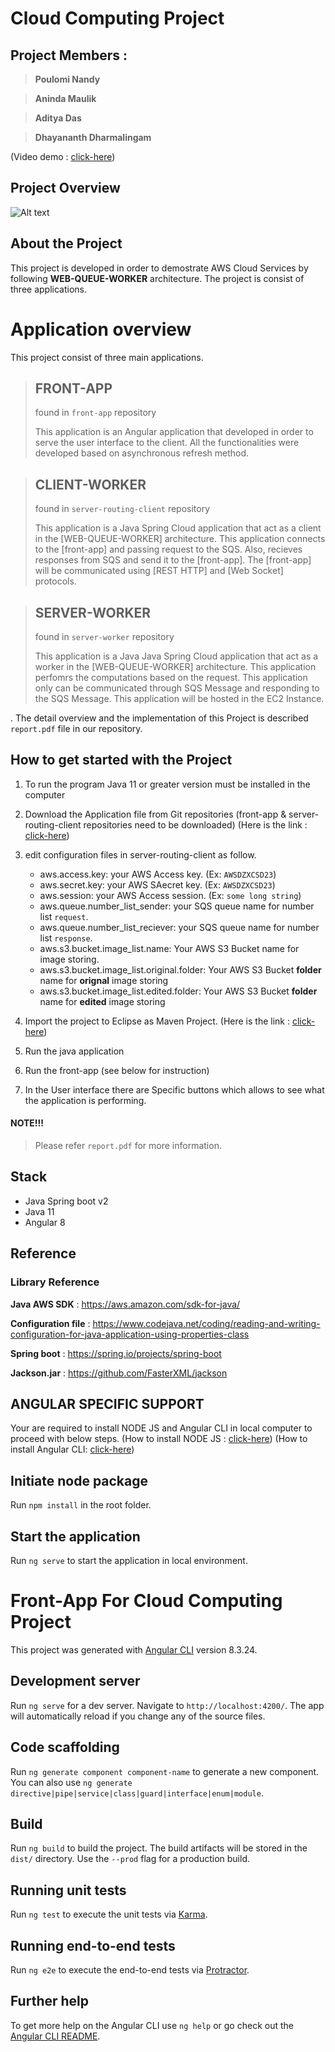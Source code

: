 # Cloud Computing Project
## Project Members : 

>**Poulomi Nandy**

>**Aninda Maulik**

>**Aditya Das**

>**Dhayananth Dharmalingam**

(Video demo : [click-here](https://github.com/ujm-cloud-computing-open))

## Project Overview 
![Alt text](https://raw.githubusercontent.com/ujm-cloud-computing-open/front-app/main/proj-architecture.png "Project architecture")


## About the Project

This project is developed in order to demostrate AWS Cloud Services by following **WEB-QUEUE-WORKER** architecture. 
The project is consist of three applications. 

# Application overview 
 This project consist of three main applications.  
    
> ## **FRONT-APP**
>
> found in `front-app` repository 
>   
>  This application is an Angular application that developed in order to serve the user interface to the client. All the functionalities were developed based on asynchronous refresh method. 

> ## **CLIENT-WORKER**
>
> found in `server-routing-client` repository 
>   
>  This application is a Java Spring Cloud application that act as a client in the [WEB-QUEUE-WORKER] architecture. This application connects to the [front-app] and passing request to the SQS. Also, recieves responses from SQS and send it to the [front-app]. The [front-app] will be communicated using [REST HTTP] and [Web Socket] protocols.   


> ## **SERVER-WORKER**
>
> found in `server-worker` repository 
>   
>   This application is a Java Java Spring Cloud application that act as a worker in the [WEB-QUEUE-WORKER] architecture. This application perfomrs the computations based on the request. This application only can be communicated through SQS Message and responding to the SQS Message. This application will be hosted in the EC2 Instance.    

. The detail overview and the implementation of this Project is described `report.pdf` file in our repository.




## How to get started with the Project
 
 1. To run the program Java 11 or greater version must be installed in the computer
 2. Download the Application file from Git repositories (front-app & server-routing-client repositories need to be downloaded) (Here is the link : [click-here](https://github.com/ujm-cloud-computing-open))

 3. edit configuration files in server-routing-client as follow.
    * aws.access.key: your AWS Access key. (Ex: `AWSDZXCSD23`)
    * aws.secret.key: your AWS SAecret key. (Ex: `AWSDZXCSD23`)
    * aws.session: your AWS Access session. (Ex: `some long string`)
    * aws.queue.number_list_sender: your SQS queue name for number list `request`. 
    * aws.queue.number_list_reciever: your SQS queue name for number list `response`. 
    * aws.s3.bucket.image_list.name: Your AWS S3 Bucket name for image storing.
    * aws.s3.bucket.image_list.original.folder: Your AWS S3 Bucket **folder** name for **orignal** image storing
    * aws.s3.bucket.image_list.edited.folder: Your AWS S3 Bucket **folder** name for **edited** image storing

 5. Import the project to Eclipse as Maven Project. (Here is the link : [click-here](https://www.eclipse.org/downloads/packages/installer))
 7. Run the java application
 8. Run the front-app (see below for instruction)
 9. In the User interface there are Specific buttons  which allows to see what the application is performing. 



#### NOTE!!!
> Please refer `report.pdf` for more information. 

## Stack
* Java Spring boot v2
* Java 11
* Angular 8

## Reference 
 ### Library Reference 
**Java AWS SDK** : https://aws.amazon.com/sdk-for-java/

**Configuration file** : https://www.codejava.net/coding/reading-and-writing-configuration-for-java-application-using-properties-class

**Spring boot** : https://spring.io/projects/spring-boot

**Jackson.jar** : https://github.com/FasterXML/jackson

 
## ANGULAR SPECIFIC SUPPORT

Your are required to install NODE JS and Angular CLI in local computer to proceed with below steps. 
(How to install NODE JS : [click-here](https://phoenixnap.com/kb/install-node-js-npm-on-windows))
(How to install Angular CLI: [click-here](https://cli.angular.io/))

## Initiate node package
Run `npm install` in the root folder.
## Start the application
Run `ng serve` to start the application in local environment.

# Front-App For Cloud Computing Project

This project was generated with [Angular CLI](https://github.com/angular/angular-cli) version 8.3.24.

## Development server

Run `ng serve` for a dev server. Navigate to `http://localhost:4200/`. The app will automatically reload if you change any of the source files.

## Code scaffolding

Run `ng generate component component-name` to generate a new component. You can also use `ng generate directive|pipe|service|class|guard|interface|enum|module`.

## Build

Run `ng build` to build the project. The build artifacts will be stored in the `dist/` directory. Use the `--prod` flag for a production build.

## Running unit tests

Run `ng test` to execute the unit tests via [Karma](https://karma-runner.github.io).

## Running end-to-end tests

Run `ng e2e` to execute the end-to-end tests via [Protractor](http://www.protractortest.org/).

## Further help

To get more help on the Angular CLI use `ng help` or go check out the [Angular CLI README](https://github.com/angular/angular-cli/blob/master/README.md).
